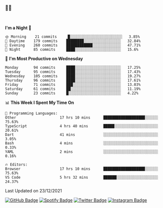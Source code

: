### 🤙🍺

<!-- <a href="https://github-readme-stats.vercel.app/api?username=hzak2xx&count_private=true&show_icons=true&theme=dracula">
  <img align="center" src="https://github-readme-stats.vercel.app/api?username=hzak2xx&count_private=true&show_icons=true&theme=dracula" />
</a>
</br> -->
</br>

<!--START_SECTION:waka-->
**I'm a Night 🦉** 

```text
🌞 Morning    21 commits     █░░░░░░░░░░░░░░░░░░░░░░░░   3.85% 
🌆 Daytime    179 commits    ████████░░░░░░░░░░░░░░░░░   32.84% 
🌃 Evening    260 commits    ████████████░░░░░░░░░░░░░   47.71% 
🌙 Night      85 commits     ████░░░░░░░░░░░░░░░░░░░░░   15.6%

```
📅 **I'm Most Productive on Wednesday** 

```text
Monday       94 commits     ████░░░░░░░░░░░░░░░░░░░░░   17.25% 
Tuesday      95 commits     ████░░░░░░░░░░░░░░░░░░░░░   17.43% 
Wednesday    105 commits    ████░░░░░░░░░░░░░░░░░░░░░   19.27% 
Thursday     96 commits     ████░░░░░░░░░░░░░░░░░░░░░   17.61% 
Friday       71 commits     ███░░░░░░░░░░░░░░░░░░░░░░   13.03% 
Saturday     61 commits     ██░░░░░░░░░░░░░░░░░░░░░░░   11.19% 
Sunday       23 commits     █░░░░░░░░░░░░░░░░░░░░░░░░   4.22%

```


📊 **This Week I Spent My Time On** 

```text
💬 Programming Languages: 
Other                    17 hrs 10 mins      ███████████████████░░░░░░   75.63% 
TypeScript               4 hrs 40 mins       █████░░░░░░░░░░░░░░░░░░░░   20.61% 
Dart                     41 mins             ░░░░░░░░░░░░░░░░░░░░░░░░░   3.05% 
Bash                     4 mins              ░░░░░░░░░░░░░░░░░░░░░░░░░   0.33% 
YAML                     2 mins              ░░░░░░░░░░░░░░░░░░░░░░░░░   0.16%

🔥 Editors: 
Browser                  17 hrs 10 mins      ███████████████████░░░░░░   75.63% 
VS Code                  5 hrs 32 mins       ██████░░░░░░░░░░░░░░░░░░░   24.37%

```


 Last Updated on 23/12/2021
<!--END_SECTION:waka-->

[![GitHub Badge](https://img.shields.io/badge/GitHub-100000?style=for-the-badge&logo=github&logoColor=white)](https://github.com/hzak2xx)
[![Spotify Badge](https://img.shields.io/badge/Spotify-1ED760?&style=for-the-badge&logo=spotify&logoColor=white)](https://open.spotify.com/user/uf90s6sbbh75a1mt44clkhkvf)
[![Twitter Badge](https://img.shields.io/badge/Twitter-1DA1F2?style=for-the-badge&logo=twitter&logoColor=white)](https://twitter.com/hzak2xx)
[![Instagram Badge](https://img.shields.io/badge/Instagram-E4405F?style=for-the-badge&logo=instagram&logoColor=white)](https://www.instagram.com/hzak2xx/)
